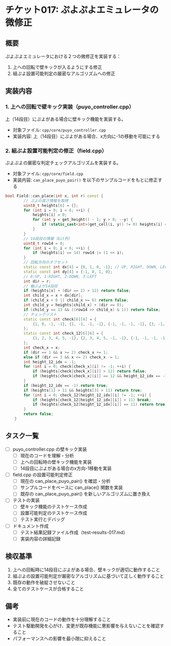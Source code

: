 # チケット017: ぷよぷよエミュレータの微修正

## 概要

ぷよぷよエミュレータにおける２つの微修正を実装する：
1. 上への回転で壁キックが入るようにする修正
2. 組ぷよ設置可能判定の厳密なアルゴリズムへの修正

## 実装内容

### 1. 上への回転で壁キック実装（puyo_controller.cpp）

上（14段目）にぷよがある場合に壁キック機能を実装する。
- 対象ファイル: `cpp/core/puyo_controller.cpp`
- 実装内容: 上（14段目）にぷよがある場合、x方向に-1の移動を可能にする

### 2. 組ぷよ設置可能判定の修正（field.cpp）

ぷよぷよの厳密な判定チェックアルゴリズムを実装する。
- 対象ファイル: `cpp/core/field.cpp`
- 実装内容: `can_place_puyo_pair()` を以下のサンプルコードをもとに修正する

```cpp
bool Field::can_place(int x, int r) const {
        // ぷよの高さ情報を取得
        uint8_t heights[6] = {};
        for (int i = 0; i < 6; ++i) {
            heights[i] = 0;
            for (int y = get_height() - 1; y > 0; --y) {
                if (static_cast<int>(get_cell(i, y)) != 0) heights[i] = get_height() - y;
            }
        }
        // 14段目の情報（bit列）
        uint8_t row14 = 0;
        for (int i = 0; i < 6; ++i) {
            if (heights[i] == 14) row14 |= (1 << i);
        }
        // 回転方向のオフセット
        static const int dx[4] = {0, 1, 0, -1}; // UP, RIGHT, DOWN, LEFT
        static const int dy[4] = {-1, 0, 1, 0};
        // 0:UP, 1:RIGHT, 2:DOWN, 3:LEFT
        int dir = r;
        // 軸ぷよが14段目
        if (heights[x] + (dir == 2) > 12) return false;
        int child_x = x + dx[dir];
        if (child_x < 0 || child_x >= 6) return false;
        int child_y = heights[child_x] + (dir == 0);
        if (child_y == 13 && ((row14 >> child_x) & 1)) return false;
        // チェックリスト
        static const int check[6][4] = {
            {1, 0, -1, -1}, {1, -1, -1, -1}, {-1, -1, -1, -1}, {3, -1, -1, -1}, {3, 4, -1, -1}, {3, 4, 5, -1}
        };
        static const int check_12[6][6] = {
            {1, 2, 3, 4, 5, -1}, {2, 3, 4, 5, -1, -1}, {-1, -1, -1, -1, -1, -1}, {2, 1, 0, -1, -1, -1}, {3, 2, 1, 0, -1, -1}, {4, 3, 2, 1, 0, -1}
        };
        int check_x = x;
        if (dir == 1 && x >= 2) check_x += 1;
        else if (dir == 3 && x <= 2) check_x -= 1;
        int height_12_idx = -1;
        for (int i = 0; check[check_x][i] != -1; ++i) {
            if (heights[check[check_x][i]] > 12) return false;
            if (heights[check[check_x][i]] == 12 && height_12_idx == -1) height_12_idx = check[check_x][i];
        }
        if (height_12_idx == -1) return true;
        if (heights[1] > 11 && heights[3] > 11) return true;
        for (int i = 0; check_12[height_12_idx][i] != -1; ++i) {
            if (heights[check_12[height_12_idx][i]] > 11) break;
            if (heights[check_12[height_12_idx][i]] == 11) return true;
        }
        return false;
    }
```

## タスク一覧

- [ ] puyo_controller.cpp の壁キック実装
  - [ ] 現在のコードを理解・分析
  - [ ] 上への回転時の壁キック機能を実装
  - [ ] 14段目にぷよがある場合のx方向-1移動を実装
- [ ] field.cpp の設置可能判定修正
  - [ ] 現在の can_place_puyo_pair() を確認・分析
  - [ ] サンプルコードをベースに can_place() 関数を実装
  - [ ] 既存の can_place_puyo_pair() を新しいアルゴリズムに置き換え
- [ ] テストの実装
  - [ ] 壁キック機能のテストケース作成
  - [ ] 設置可能判定のテストケース作成
  - [ ] テスト実行とデバッグ
- [ ] ドキュメント作成
  - [ ] テスト結果記録ファイル作成（test-results-017.md）
  - [ ] 実装内容の詳細記録

## 検収基準

1. 上への回転時に14段目にぷよがある場合、壁キックが適切に動作すること
2. 組ぷよの設置可能判定が厳密なアルゴリズムに基づいて正しく動作すること
3. 既存の動作を破綻させないこと
4. 全てのテストケースが合格すること

## 備考

- 実装前に現在のコードの動作を十分理解すること
- テスト駆動開発を心がけ、変更が既存機能に悪影響を与えないことを確認すること
- パフォーマンスへの影響を最小限に抑えること
